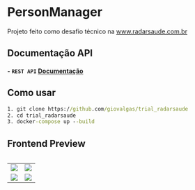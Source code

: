 # PersonManager
Projeto feito como desafio técnico na www.radarsaude.com.br

## Documentação API
#### - `REST API` [Documentação](backend/README.md)

## Como usar
```cmd
1. git clone https://github.com/giovalgas/trial_radarsaude
2. cd trial_radarsaude
3. docker-compose up --build
```

## Frontend Preview<table>
<table>
    <tr>
        <td><img src="https://i.gyazo.com/e2313de6482996b7f1d43e2a3d79321e.png"></td>
        <td><img src="https://i.gyazo.com/b56f6bd6282d40f53856a1bac3da7e31.png"></td>
    </tr>
    <tr>
        <td><img src="https://i.gyazo.com/1cfd6ac0b6f93b94a3d1a956d224da28.png"></td>
        <td><img src="https://i.gyazo.com/4446dee02377384c5a7f8c69ed109257.png"></td>
    </tr>
</table>
 